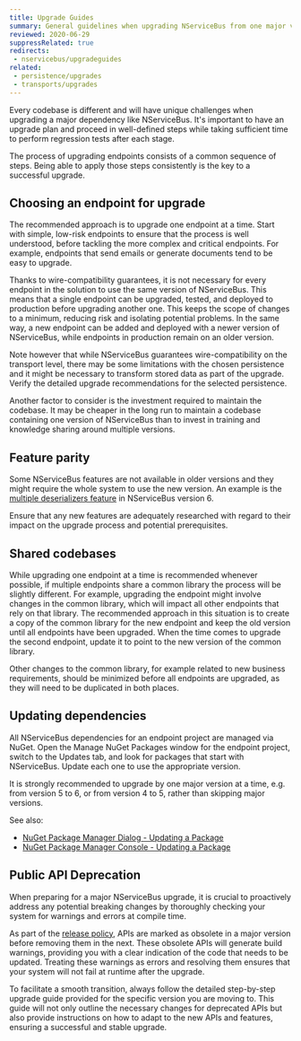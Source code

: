 ```yaml
---
title: Upgrade Guides
summary: General guidelines when upgrading NServiceBus from one major version to another
reviewed: 2020-06-29
suppressRelated: true
redirects:
 - nservicebus/upgradeguides
related:
 - persistence/upgrades
 - transports/upgrades
---
```


Every codebase is different and will have unique challenges when upgrading a major dependency like NServiceBus. It's important to have an upgrade plan and proceed in well-defined steps while taking sufficient time to perform regression tests after each stage. 

The process of upgrading endpoints consists of a common sequence of steps. Being able to apply those steps consistently is the key to a successful upgrade. 


## Choosing an endpoint for upgrade

The recommended approach is to upgrade one endpoint at a time. Start with simple, low-risk endpoints to ensure that the process is well understood, before tackling the more complex and critical endpoints. For example, endpoints that send emails or generate documents tend to be easy to upgrade. 

Thanks to wire-compatibility guarantees, it is not necessary for every endpoint in the solution to use the same version of NServiceBus. This means that a single endpoint can be upgraded, tested, and deployed to production before upgrading another one. This keeps the scope of changes to a minimum, reducing risk and isolating potential problems. In the same way, a new endpoint can be added and deployed with a newer version of NServiceBus, while endpoints in production remain on an older version. 

Note however that while NServiceBus guarantees wire-compatibility on the transport level, there may be some limitations with the chosen persistence and it might be necessary to transform stored data as part of the upgrade. Verify the detailed upgrade recommendations for the selected persistence.

Another factor to consider is the investment required to maintain the codebase. It may be cheaper in the long run to maintain a codebase containing one version of NServiceBus than to invest in training and knowledge sharing around multiple versions.


## Feature parity

Some NServiceBus features are not available in older versions and they might require the whole system to use the new version. An example is the [multiple deserializers feature](/samples/serializers/multiple-deserializers/) in NServiceBus version 6.

Ensure that any new features are adequately researched with regard to their impact on the upgrade process and potential prerequisites.


## Shared codebases

While upgrading one endpoint at a time is recommended whenever possible, if multiple endpoints share a common library the process will be slightly different. For example, upgrading the endpoint might involve changes in the common library, which will impact all other endpoints that rely on that library. The recommended approach in this situation is to create a copy of the common library for the new endpoint and keep the old version until all endpoints have been upgraded. When the time comes to upgrade the second endpoint, update it to point to the new version of the common library.

Other changes to the common library, for example related to new business requirements, should be minimized before all endpoints are upgraded, as they will need to be duplicated in both places.   


## Updating dependencies

All NServiceBus dependencies for an endpoint project are managed via NuGet. Open the Manage NuGet Packages window for the endpoint project, switch to the Updates tab, and look for packages that start with NServiceBus. Update each one to use the appropriate version.

It is strongly recommended to upgrade by one major version at a time, e.g. from version 5 to 6, or from version 4 to 5, rather than skipping major versions.

See also:

 * [NuGet Package Manager Dialog - Updating a Package](https://docs.microsoft.com/en-us/nuget/tools/package-manager-ui#updating-a-package)
 * [NuGet Package Manager Console - Updating a Package](https://docs.microsoft.com/en-us/nuget/tools/package-manager-console#updating-a-package)

## Public API Deprecation

When preparing for a major NServiceBus upgrade, it is crucial to proactively address any potential breaking changes by thoroughly checking your system for warnings and errors at compile time.

As part of the [release policy](https://docs.particular.net/nservicebus/upgrades/release-policy#deprecation), APIs are marked as obsolete in a major version before removing them in the next. These obsolete APIs will generate build warnings, providing you with a clear indication of the code that needs to be updated. Treating these warnings as errors and resolving them ensures that your system will not fail at runtime after the upgrade.

To facilitate a smooth transition, always follow the detailed step-by-step upgrade guide provided for the specific version you are moving to. This guide will not only outline the necessary changes for deprecated APIs but also provide instructions on how to adapt to the new APIs and features, ensuring a successful and stable upgrade.
